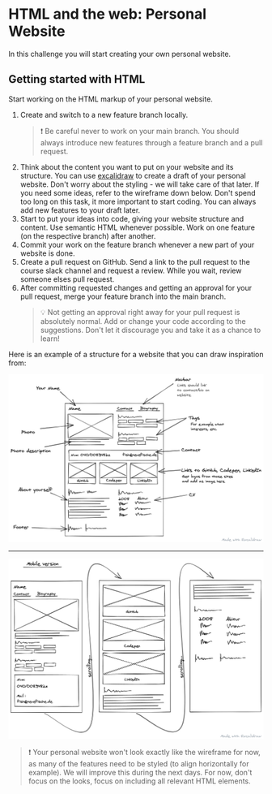 # HTML and the web: Personal Website

In this challenge you will start creating your own personal website.

## Getting started with HTML

Start working on the HTML markup of your personal website.

1. Create and switch to a new feature branch locally.
   > ❗️ Be careful never to work on your main branch. You should always introduce new features
   > through a feature branch and a pull request.
2. Think about the content you want to put on your website and its structure. You can use
   [excalidraw](Y) to create a draft of your personal website. Don't worry
   about the styling - we will take care of that later. If you need some ideas, refer to the
   wireframe down below. Don't spend too long on this task, it more important to start coding. You
   can always add new features to your draft later.
3. Start to put your ideas into code, giving your website structure and content. Use semantic HTML
   whenever possible. Work on one feature (on the respective branch) after another.
4. Commit your work on the feature branch whenever a new part of your website is done.
5. Create a pull request on GitHub. Send a link to the pull request to the course slack channel and
   request a review. While you wait, review someone elses pull request.
6. After committing requested changes and getting an approval for your pull request, merge your
   feature branch into the main branch.
   > 💡 Not getting an approval right away for your pull request is absolutely normal. Add or change
   > your code according to the suggestions. Don't let it discourage you and take it as a chance to
   > learn!

Here is an example of a structure for a website that you can draw inspiration from:

![Desktop Wireframe](assets/wireframe-desktop.png)

---

![Mobile Wireframe](assets/wireframe-mobile.png)

> ❗️ Your personal website won't look exactly like the wireframe for now, as many of the features
> need to be styled (to align horizontally for example). We will improve this during the next days.
> For now, don't focus on the looks, focus on including all relevant HTML elements.
